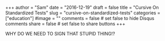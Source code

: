 +++
author = "Sam"
date = "2016-12-19"
draft = false
title = "Cursive On Standardized Tests"
slug = "cursive-on-standardized-tests"
categories = ["education"]
#image = ""
comments = false     # set false to hide Disqus comments
share = false        # set false to share buttons
+++

WHY DO WE NEED TO SIGN THAT STUPID THING!?